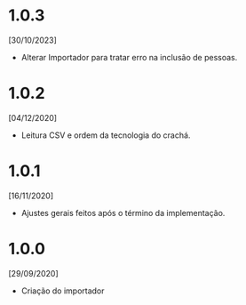 # 1.0.3
[30/10/2023]

- Alterar Importador para tratar erro na inclusão de pessoas.

# 1.0.2
[04/12/2020]

- Leitura CSV e ordem da tecnologia do crachá.

# 1.0.1
[16/11/2020]

- Ajustes gerais feitos após o término da implementação.

# 1.0.0
[29/09/2020]

- Criação do importador